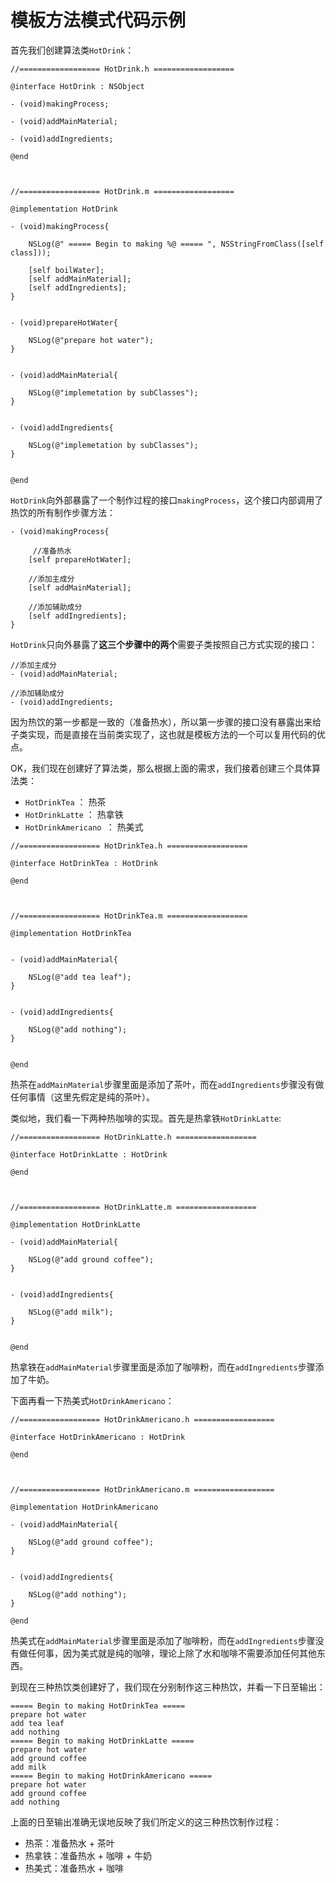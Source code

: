 # 模板方法模式代码示例


首先我们创建算法类``HotDrink``：

```objc
//================== HotDrink.h ==================

@interface HotDrink : NSObject

- (void)makingProcess;

- (void)addMainMaterial;

- (void)addIngredients;

@end



//================== HotDrink.m ==================

@implementation HotDrink

- (void)makingProcess{
    
    NSLog(@" ===== Begin to making %@ ===== ", NSStringFromClass([self class]));
    
    [self boilWater];
    [self addMainMaterial];
    [self addIngredients];
}


- (void)prepareHotWater{
    
    NSLog(@"prepare hot water");
}


- (void)addMainMaterial{
    
    NSLog(@"implemetation by subClasses");
}


- (void)addIngredients{
    
    NSLog(@"implemetation by subClasses");
}


@end
```


``HotDrink``向外部暴露了一个制作过程的接口``makingProcess``，这个接口内部调用了热饮的所有制作步骤方法：

```objc
- (void)makingProcess{
         
     //准备热水     
    [self prepareHotWater];
    
    //添加主成分
    [self addMainMaterial];
    
    //添加辅助成分
    [self addIngredients];
}
```


``HotDrink``只向外暴露了**这三个步骤中的两个**需要子类按照自己方式实现的接口：

```objc
//添加主成分
- (void)addMainMaterial;

//添加辅助成分
- (void)addIngredients;
```

因为热饮的第一步都是一致的（准备热水），所以第一步骤的接口没有暴露出来给子类实现，而是直接在当前类实现了，这也就是模板方法的一个可以复用代码的优点。

OK，我们现在创建好了算法类，那么根据上面的需求，我们接着创建三个具体算法类：

- ``HotDrinkTea`` ： 热茶
- ``HotDrinkLatte`` ： 热拿铁
- ``HotDrinkAmericano ``： 热美式



```objc
//================== HotDrinkTea.h ==================

@interface HotDrinkTea : HotDrink

@end



//================== HotDrinkTea.m ==================

@implementation HotDrinkTea


- (void)addMainMaterial{
    
    NSLog(@"add tea leaf");
}


- (void)addIngredients{
    
    NSLog(@"add nothing");
}


@end
```

热茶在``addMainMaterial``步骤里面是添加了茶叶，而在``addIngredients``步骤没有做任何事情（这里先假定是纯的茶叶）。

类似地，我们看一下两种热咖啡的实现。首先是热拿铁``HotDrinkLatte``:

```objc
//================== HotDrinkLatte.h ==================

@interface HotDrinkLatte : HotDrink

@end



//================== HotDrinkLatte.m ==================

@implementation HotDrinkLatte

- (void)addMainMaterial{
    
    NSLog(@"add ground coffee");
}


- (void)addIngredients{
    
    NSLog(@"add milk");
}


@end
```

热拿铁在``addMainMaterial``步骤里面是添加了咖啡粉，而在``addIngredients``步骤添加了牛奶。

下面再看一下热美式``HotDrinkAmericano``：

```objc
//================== HotDrinkAmericano.h ==================

@interface HotDrinkAmericano : HotDrink

@end



//================== HotDrinkAmericano.m ==================

@implementation HotDrinkAmericano

- (void)addMainMaterial{
    
    NSLog(@"add ground coffee");
}


- (void)addIngredients{
    
    NSLog(@"add nothing");
}

@end
```

热美式在``addMainMaterial``步骤里面是添加了咖啡粉，而在``addIngredients``步骤没有做任何事，因为美式就是纯的咖啡，理论上除了水和咖啡不需要添加任何其他东西。


到现在三种热饮类创建好了，我们现在分别制作这三种热饮，并看一下日至输出：


```
===== Begin to making HotDrinkTea =====
prepare hot water
add tea leaf
add nothing
===== Begin to making HotDrinkLatte =====
prepare hot water
add ground coffee
add milk
===== Begin to making HotDrinkAmericano =====
prepare hot water
add ground coffee
add nothing
```

上面的日至输出准确无误地反映了我们所定义的这三种热饮制作过程：

- 热茶：准备热水 + 茶叶
- 热拿铁：准备热水 + 咖啡 + 牛奶
- 热美式：准备热水 + 咖啡

